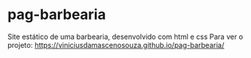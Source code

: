 # pag-barbearia
Site estático de uma barbearia, desenvolvido com html e css
Para ver o projeto: https://viniciusdamascenosouza.github.io/pag-barbearia/
